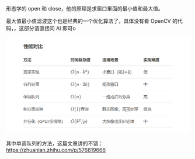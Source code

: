 形态学的 open 和 close，他的原理是求窗口里面的最小值和最大值。

最大值最小值滤波这个也是经典的一个优化算法了，具体没有看 OpenCV 的代码，，这部分请直接问 AI 即可o

![](image/20250708091902.png)

其中单调队列的方法，这篇文章讲的不错：https://zhuanlan.zhihu.com/p/576819666